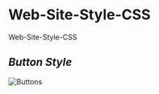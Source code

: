 # Web-Site-Style-CSS
Web-Site-Style-CSS

*Button Style*
------------------

![Buttons](https://user-images.githubusercontent.com/46102435/132453725-898c5e95-46f5-48e8-94af-abe54eb51d6c.PNG)

